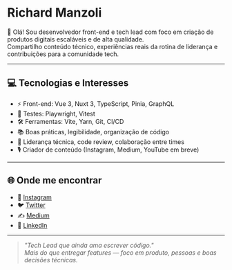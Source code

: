 # Richard Manzoli

👋 Olá! Sou desenvolvedor front-end e tech lead com foco em criação de produtos digitais escaláveis e de alta qualidade.  
Compartilho conteúdo técnico, experiências reais da rotina de liderança e contribuições para a comunidade tech.

---

## 💻 Tecnologias e Interesses

- ⚡ Front-end: Vue 3, Nuxt 3, TypeScript, Pinia, GraphQL
- 🧪 Testes: Playwright, Vitest
- 🛠️ Ferramentas: Vite, Yarn, Git, CI/CD
- 📚 Boas práticas, legibilidade, organização de código
- 👥 Liderança técnica, code review, colaboração entre times
- 🎙️ Criador de conteúdo (Instagram, Medium, YouTube em breve)

---

## 🌐 Onde me encontrar

- 📸 [Instagram](https://instagram.com/manzoliric)
- 🐦 [Twitter](https://twitter.com/manzoliric)
- ✍️ [Medium](https://medium.com/@manzoliric)
- 💼 [LinkedIn](https://linkedin.com/in/richard-manzoli)

---

> *"Tech Lead que ainda ama escrever código."*  
> *Mais do que entregar features — foco em produto, pessoas e boas decisões técnicas.*

